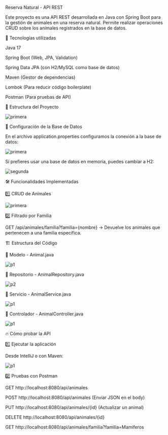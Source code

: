 Reserva Natural - API REST

Este proyecto es una API REST desarrollada en Java con Spring Boot para la gestión de animales en una reserva natural. Permite realizar operaciones CRUD sobre los animales registrados en la base de datos.

🚀 Tecnologías utilizadas

Java 17

Spring Boot (Web, JPA, Validation)

Spring Data JPA (con H2/MySQL como base de datos)

Maven (Gestor de dependencias)

Lombok (Para reducir código boilerplate)

Postman (Para pruebas de API)

📂 Estructura del Proyecto


![primera](https://github.com/user-attachments/assets/1a731c09-ea8d-4caf-b4a9-89ee6aafabee)

📌 Configuración de la Base de Datos

En el archivo application.properties configuramos la conexión a la base de datos:


![primera](https://github.com/user-attachments/assets/fc731c74-0ebd-4c08-834e-99d8470a535d)

Si prefieres usar una base de datos en memoria, puedes cambiar a H2:


![segunda](https://github.com/user-attachments/assets/191b1dc0-9d66-4f0e-8ce4-273054c2c011)

🛠 Funcionalidades Implementadas

1️⃣ CRUD de Animales

![primera](https://github.com/user-attachments/assets/f24e6231-5090-4759-b967-a23c178f22ff)

2️⃣ Filtrado por Familia

GET /api/animales/familia?familia={nombre} → Devuelve los animales que pertenecen a una familia específica.

🏗 Estructura del Código

📌 Modelo - Animal.java


![p1](https://github.com/user-attachments/assets/7ac92c27-7471-48a6-bf52-4d3a844f5b4c)

📌 Repositorio - AnimalRepository.java



![p2](https://github.com/user-attachments/assets/1696f992-69a0-45cb-b55e-a7ca4353c5ce)

📌 Servicio - AnimalService.java



![p1](https://github.com/user-attachments/assets/2757dc49-8eca-4e7b-8804-cb6dc269f563)

📌 Controlador - AnimalController.java

![p1](https://github.com/user-attachments/assets/b1d170b6-400b-44fa-ba6e-320b17fe96bf)

🔥 Cómo probar la API

1️⃣ Ejecutar la aplicación

Desde IntelliJ o con Maven:


![p1](https://github.com/user-attachments/assets/c0f7a256-e0b9-411a-867f-2acaa36ec0ed)

2️⃣ Pruebas con Postman

GET http://localhost:8080/api/animales

POST http://localhost:8080/api/animales (Enviar JSON en el body)

PUT http://localhost:8080/api/animales/{id} (Actualizar un animal)

DELETE http://localhost:8080/api/animales/{id}

GET http://localhost:8080/api/animales/familia?familia=Mamíferos





